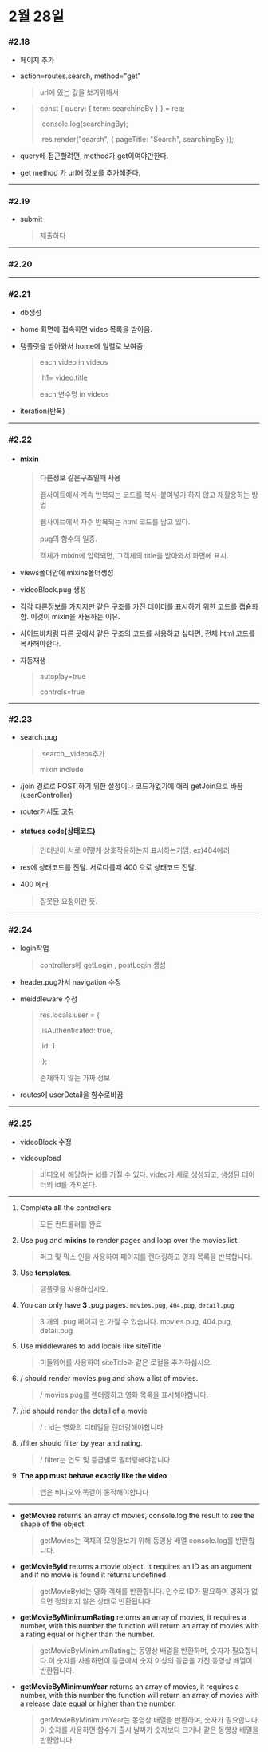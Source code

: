 # 2월 28일

### #2.18

- 페이지 추가

- action=routes.search, method="get"

  > url에 있는 값을 보기위해서

- > const { query: { term: searchingBy } } = req;
  >
  > ​    console.log(searchingBy);
  >
  > ​    res.render("search", { pageTitle: "Search", searchingBy });

-  query에 접근할려면, method가 get이여야만한다.

- get method 가 url에 정보를 추가해준다.

---

### #2.19

- submit

  > 제출하다

---

### #2.20

------

### #2.21

- db생성

- home 화면에 접속하면 video 목록을 받아옴.

- 탬플릿을 받아와서 home에 일렬로 보여줌

  > each video in videos
  >
  > ​            h1= video.title
  >
  > each  변수명 in videos

- iteration(반복)

------

### #2.22

- #### mixin

  > **다른정보 같은구조일때 사용**
  >
  > 웹사이트에서 계속 반복되는 코드를 복사-붙여넣기 하지 않고 재활용하는 방법
  >
  > 웹사이트에서 자주 반복되는 html 코드를 담고 있다.
  >
  > pug의 함수의 일종.
  >
  > 객체가 mixin에 입력되면, 그객체의 title을 받아와서 화면에 표시.

- views폴더안에 mixins폴더생성

- videoBlock.pug 생성

- 각각 다른정보를 가지지만 같은 구조를 가진 데이터를 표시하기 위한 코드를 캡슐화함. 이것이 mixin을 사용하는 이유. 

- 사이드바처럼 다른 곳에서 같은 구조의 코드를 사용하고 싶다면, 전체 html 코드를 복사해야한다.

- 자동재생

  > autoplay=true
  >
  > controls=true

------

### #2.23

- search.pug

  > .search__videos추가
  >
  > mixin include

- /join 경로로 POST 하기 위한 설정이나 코드가없기에 애러 getJoin으로 바꿈(userController)

- router가서도 고침

- #### statues code(상태코드)

  > 인터넷이 서로 어떻게 상호작용하는지 표시하는거임. ex)404에러

- res에 상태코드를 전달. 서로다를때 400 으로 상태코드 전달.

- 400 에러

  > 잘못돤 요청이란 뜻.

------

### #2.24

- login작업

  > controllers에 getLogin , postLogin 생성

- header.pug가서 navigation 수정

- meiddleware 수정

  > res.locals.user = {
  >
  > ​        isAuthenticated: true,
  >
  > ​        id: 1
  >
  > ​    };
  >
  > 존재하지 않는 가짜 정보

- routes에 userDetail을 함수로바꿈

------

### #2.25

- videoBlock 수정

- videoupload

  > 비디오에 해당하는 id를 가질 수 있다. video가 새로 생성되고, 생성된 데이터의 id를 가져온다.

------

1. Complete **all** the controllers

   > 모든 컨트롤러를 완료

2. Use pug and **mixins** to render pages and loop over the movies list.

   > 퍼그 및 믹스 인을 사용하여 페이지를 렌더링하고 영화 목록을 반복합니다.

3. Use **templates**.

   > 템플릿을 사용하십시오.

4. You can only have **3** .pug pages. `movies.pug`, `404.pug`, `detail.pug`

   > 3 개의 .pug 페이지 만 가질 수 있습니다. movies.pug, 404.pug, detail.pug

5. Use middlewares to add locals like siteTitle

   > 미들웨어를 사용하여 siteTitle과 같은 로컬을 추가하십시오.

6. / should render movies.pug and show a list of movies.

   > / movies.pug를 렌더링하고 영화 목록을 표시해야합니다.

7. /:id should render the detail of a movie

   > / : id는 영화의 디테일을 렌더링해야합니다

8. /filter should filter by year and rating.

   > / filter는 연도 및 등급별로 필터링해야합니다.

9. **The app must behave exactly like the video**

   > 앱은 비디오와 똑같이 동작해야합니다

---

- **getMovies** returns an array of movies, console.log the result to see the shape of the object.

  > getMovies는 객체의 모양을보기 위해 동영상 배열 console.log를 반환합니다.

- **getMovieById** returns a movie object. It requires an ID as an argument and if no movie is found it returns undefined.

  > getMovieById는 영화 객체를 반환합니다. 인수로 ID가 필요하며 영화가 없으면 정의되지 않은 상태로 반환됩니다.

- **getMovieByMinimumRating** returns an array of movies, it requires a number, with this number the function will return an array of movies with a rating equal or higher than the number.

  > getMovieByMinimumRating는 동영상 배열을 반환하며, 숫자가 필요합니다.이 숫자를 사용하면이 등급에서 숫자 이상의 등급을 가진 동영상 배열이 반환됩니다.

- **getMovieByMinimumYear** returns an array of movies, it requires a number, with this number the function will return an array of movies with a release date equal or higher than the number.

  >getMovieByMinimumYear는 동영상 배열을 반환하며, 숫자가 필요합니다.이 숫자를 사용하면 함수가 출시 날짜가 숫자보다 크거나 같은 동영상 배열을 반환합니다.


  
